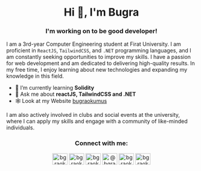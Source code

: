 <h1 align="center">Hi 👋, I'm Bugra</h1>
<h3 align="center">I'm working on to be good developer!</h3>



I am a 3rd-year Computer Engineering student at Firat University. I am proficient in `ReactJS`, `TailwindCSS`, and `.NET` programming languages, and I am constantly seeking opportunities to improve my skills. I have a passion for web development and am dedicated to delivering high-quality results. In my free time, I enjoy learning about new technologies and expanding my knowledge in this field. 

- 🌱 I’m currently learning **Solidity**
- 💬 Ask me about **reactJS, TailwindCSS and .NET**
- 🕸️ Look at my Website [bugraokumus](https://bugraokumus.com.tr)

I am also actively involved in clubs and social events at the university, where I can apply my skills and engage with a community of like-minded individuals.

<h3 align="center">Connect with me:</h3>
<p align="center">
<a href="https://twitter.com/bgraokmush" target="blank"><img align="center" src="https://raw.githubusercontent.com/rahuldkjain/github-profile-readme-generator/master/src/images/icons/Social/twitter.svg" alt="bgraokmush" height="30" width="40" /></a>
<a href="https://linkedin.com/in/bgraokmush" target="blank"><img align="center" src="https://raw.githubusercontent.com/rahuldkjain/github-profile-readme-generator/master/src/images/icons/Social/linked-in-alt.svg" alt="bgraokmush" height="30" width="40" /></a>
<a href="https://instagram.com/bgraokmush" target="blank"><img align="center" src="https://raw.githubusercontent.com/rahuldkjain/github-profile-readme-generator/master/src/images/icons/Social/instagram.svg" alt="bgraokmush" height="30" width="40" /></a>
<a href="https://medium.com/@bgraokmush" target="blank"><img align="center" src="https://raw.githubusercontent.com/rahuldkjain/github-profile-readme-generator/master/src/images/icons/Social/medium.svg" alt="@bgraokmush" height="30" width="40" /></a>
<a href="https://www.youtube.com/c/bgraokmush" target="blank"><img align="center" src="https://raw.githubusercontent.com/rahuldkjain/github-profile-readme-generator/master/src/images/icons/Social/youtube.svg" alt="bgraokmush" height="30" width="40" /></a>
<a href="https://www.hackerrank.com/bgraokmush" target="blank"><img align="center" src="https://raw.githubusercontent.com/rahuldkjain/github-profile-readme-generator/master/src/images/icons/Social/hackerrank.svg" alt="bgraokmush" height="30" width="40" /></a>
</p>
